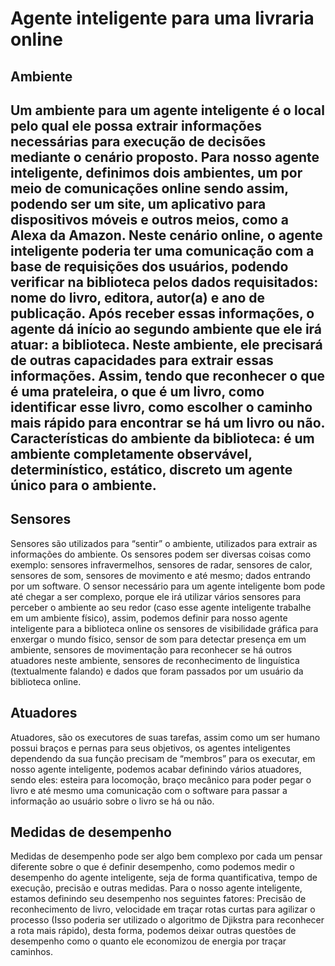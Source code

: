 <h1>Agente inteligente para uma livraria online</h1>

<h2>Ambiente<h2>
<p>Um ambiente para um agente inteligente é o local pelo qual ele possa extrair informações necessárias para execução de decisões mediante o cenário proposto. Para nosso agente inteligente, definimos dois ambientes, um por meio de comunicações online sendo assim, podendo ser um site, um aplicativo para dispositivos móveis e outros meios, como a Alexa da Amazon. Neste cenário online, o agente inteligente poderia ter uma comunicação com a base de requisições dos usuários, podendo verificar na biblioteca pelos dados requisitados: nome do livro, editora, autor(a) e ano de publicação. Após receber essas informações, o agente dá início ao segundo ambiente que ele irá atuar: a biblioteca. Neste ambiente, ele precisará de outras capacidades para extrair essas informações. Assim, tendo que reconhecer o que é uma prateleira, o que é um livro, como identificar esse livro, como escolher o caminho mais rápido para encontrar se há um livro ou não. 
 Características do ambiente da biblioteca: é um ambiente completamente observável, determinístico, estático, discreto um agente único para o ambiente.
</p>
 
 <h2>Sensores</h2>
 <p>Sensores são utilizados para “sentir” o ambiente, utilizados para extrair as informações do ambiente. Os sensores podem ser diversas coisas como exemplo: sensores infravermelhos, sensores de radar, sensores de calor, sensores de som, sensores de movimento e até mesmo; dados entrando por um software. O sensor necessário para um agente inteligente bom pode até chegar a ser complexo, porque ele irá utilizar vários sensores para perceber o ambiente ao seu redor (caso esse agente inteligente trabalhe em um ambiente físico), assim, podemos definir para nosso agente inteligente para a biblioteca online os sensores de visibilidade gráfica para enxergar o mundo físico, sensor de som para detectar presença em um ambiente, sensores de movimentação para reconhecer se há outros atuadores neste ambiente, sensores de reconhecimento de linguística (textualmente falando) e dados que foram passados por um usuário da biblioteca online.</p>
 
 
 <h2>Atuadores</h2>
 <p>Atuadores, são os executores de suas tarefas, assim como um ser humano possui braços e pernas para seus objetivos, os agentes inteligentes dependendo da sua função precisam de “membros” para os executar, em nosso agente inteligente, podemos acabar definindo vários atuadores, sendo eles: esteira para locomoção, braço mecânico para poder pegar o livro e até mesmo uma comunicação com o software para passar a informação ao usuário sobre o livro se há ou não.</p>
 
 <h2>Medidas de desempenho</h2>
 <p>Medidas de desempenho pode ser algo bem complexo por cada um pensar diferente sobre o que é definir desempenho, como podemos medir o desempenho do agente inteligente, seja de forma quantificativa, tempo de execução, precisão e outras medidas. Para o nosso agente inteligente, estamos definindo seu desempenho nos seguintes fatores: Precisão de reconhecimento de livro, velocidade em traçar rotas curtas para agilizar o processo (Isso poderia ser utilizado o algoritmo de Djikstra para reconhecer a rota mais rápido), desta forma, podemos deixar outras questões de desempenho como o quanto ele economizou de energia por traçar caminhos. </p>
 
 
